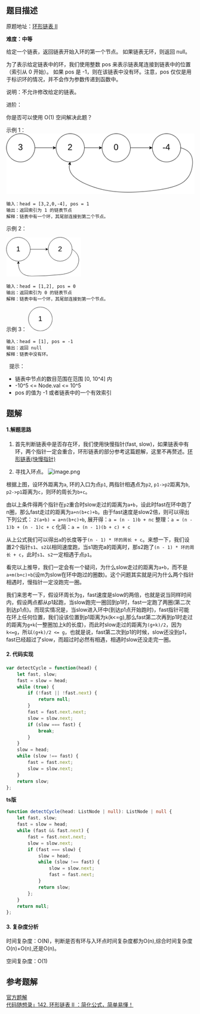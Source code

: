 ## 题目描述

原题地址：[环形链表 II](https://leetcode-cn.com/problems/linked-list-cycle-ii/)

**难度：中等**

给定一个链表，返回链表开始入环的第一个节点。 如果链表无环，则返回 null。

为了表示给定链表中的环，我们使用整数 pos 来表示链表尾连接到链表中的位置（索引从 0 开始）。 如果 pos 是 -1，则在该链表中没有环。注意，pos 仅仅是用于标识环的情况，并不会作为参数传递到函数中。

说明：不允许修改给定的链表。

进阶：

你是否可以使用 O(1) 空间解决此题？
 

示例 1：
![](../img/circularlinkedlist.png)
```
输入：head = [3,2,0,-4], pos = 1
输出：返回索引为 1 的链表节点
解释：链表中有一个环，其尾部连接到第二个节点。
```

示例 2：

![](../img/circularlinkedlist_test2.png)

```
输入：head = [1,2], pos = 0
输出：返回索引为 0 的链表节点
解释：链表中有一个环，其尾部连接到第一个节点。
```

示例 3：
![](../img/circularlinkedlist_test3.png)
```
输入：head = [1], pos = -1
输出：返回 null
解释：链表中没有环。
```
 
提示：
- 链表中节点的数目范围在范围 [0, 10^4] 内
- -10^5 <= Node.val <= 10^5
- pos 的值为 -1 或者链表中的一个有效索引

## 题解
#### 1.解题思路
1. 首先判断链表中是否存在环，我们使用快慢指针(fast, slow)，如果链表中有环，两个指针一定会重合，环形链表的部分参考这篇题解，这里不再赘述。[环形链表(快慢指针)](https://leetcode-cn.com/problems/linked-list-cycle/solution/huan-xing-lian-biao-kuai-man-zhi-zhen-by-zf1b/)

2. 寻找入环点。
![image.png](https://pic.leetcode-cn.com/1624322524-uNvyFT-image.png)


根据上图，设环外距离为`a`, 环的入口为点`p1`, 两指针相遇点为`p2`, `p1->p2`距离为`b`, `p2->p1`距离为`c`，则环的周长为`b+c`。

由以上条件得两个指针在`p2`重合时slow走过的距离为`a+b`，设此时fast在环中跑了n圈，那么fast走过的距离为`a+n(b+c)+b`。由于fast速度是slow2倍，则可以得出下列公式：
`2(a+b) = a+n(b+c)+b`,
展开得：`a = (n - 1)b + nc`
整理：`a = (n - 1)b + (n - 1)c + c`
化简：`a = (n - 1)(b + c) + c`

从上公式我们可以得出`a`的长度等于`(n - 1) * 环的周长 + c`。来想一下，我们设置2个指针`s1`、`s2`以相同速度跑，当s1跑完a的距离时，那s2跑了`(n - 1) * 环的周长 + c`，此时`s1`、`s2`一定相遇于点`p1`。

看完以上推导，我们一定会有一个疑问，为什么slow走过的距离为`a+b`，而不是`a+m(b+c)+b`(设m为slow在环中跑过的圈数)。这个问题其实就是问为什么两个指针相遇时，慢指针一定没跑完一圈。

我们来思考一下，假设环周长为`g`，fast速度是slow的两倍，也就是说当同样时间内，假设两点都从p1起跑，当slow跑完一圈回到p1时，fast一定跑了两圈(第二次到达p1点)。而现实情况是，当slow进入环中(到达p1点开始跑时)，fast指针可能在环上任何位置，我们设该位置到p1距离为`k`(k<=g),那么fast第二次再到p1时走过的距离为`g+k`(一整圈加上k的长度)，而此时slow走过的距离为`(g+k)/2`，因为`k<=g`，所以`(g+k)/2 <= g`，也就是说，fast第二次到p1的时候，slow还没到p1，fast已经超过了slow，而超过时必然有相遇，相遇时slow还没走完一圈。

#### 2. 代码实现
```js
var detectCycle = function(head) {
    let fast, slow;
    fast = slow = head;
    while (true) {
        if (!fast || !fast.next) {
            return null;
        }
        fast = fast.next.next;
        slow = slow.next;
        if (slow === fast) {
            break;
        }
    }
    slow = head;
    while (slow !== fast) {
        fast = fast.next;
        slow = slow.next;
    }
    return slow;
};
```

**ts版**
```ts
function detectCycle(head: ListNode | null): ListNode | null {
    let fast, slow;
    fast = slow = head;
    while (fast && fast.next) {
        fast = fast.next.next;
        slow = slow.next;
        if (fast === slow) {
            slow = head;
            while (slow !== fast) {
                slow = slow.next;
                fast = fast.next;
            }
            return slow;
        };
    } 
    return null;
};
```

#### 3. 复杂度分析
时间复杂度：O(N)，判断是否有环与入环点时间复杂度都为O(n),综合时间复杂度O(n)+O(n),还是O(n)。

空间复杂度：O(1)

## 参考题解
[官方题解](https://leetcode-cn.com/problems/linked-list-cycle-ii/solution/huan-xing-lian-biao-ii-by-leetcode-solution/)  
[代码随想录」142. 环形链表 II ：简化公式，简单易懂！](https://leetcode-cn.com/problems/linked-list-cycle-ii/solution/142-huan-xing-lian-biao-ii-jian-hua-gong-shi-jia-2/)

